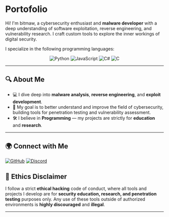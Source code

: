 # Portofolio



Hi! I'm bitmaw, a cybersecurity enthusiast and **malware developer** with a deep understanding of software exploitation, reverse engineering, and vulnerability research. I craft custom tools to explore the inner workings of digital security.

I specialize in the following programming languages:

<p align="center">
  <img src="https://img.shields.io/badge/Python-3776AB?style=for-the-badge&logo=python&logoColor=white" alt="Python" />
  <img src="https://img.shields.io/badge/JavaScript-F7DF1E?style=for-the-badge&logo=javascript&logoColor=black" alt="JavaScript" />
  <img src="https://img.shields.io/badge/C%23-239120?style=for-the-badge&logo=c-sharp&logoColor=white" alt="C#" />
  <img src="https://img.shields.io/badge/C-00599C?style=for-the-badge&logo=c&logoColor=white" alt="C" />
</p>

---

## 🔍 About Me

- 💻 I dive deep into **malware analysis**, **reverse engineering**, and **exploit development**.
- 🧠 My goal is to better understand and improve the field of cybersecurity, building tools for penetration testing and vulnerability assessment.
- 🛠️ I believe in **Programming**  — my projects are strictly for **education** and **research**.

---

## 🌍 Connect with Me

[![GitHub](https://img.shields.io/badge/GitHub-000?style=for-the-badge&logo=github&logoColor=white)](https://github.com/bitmaw)
[![Discord](https://img.shields.io/badge/Discord-5865F2?style=for-the-badge&logo=discord&logoColor=white)](https://discordapp.com/users/1097222856645025872)


## 🚨 Ethics Disclaimer

I follow a strict **ethical hacking** code of conduct, where all tools and projects I develop are for **security education, research, and penetration testing** purposes only. Any use of these tools outside of authorized environments is **highly discouraged** and **illegal**.


---

